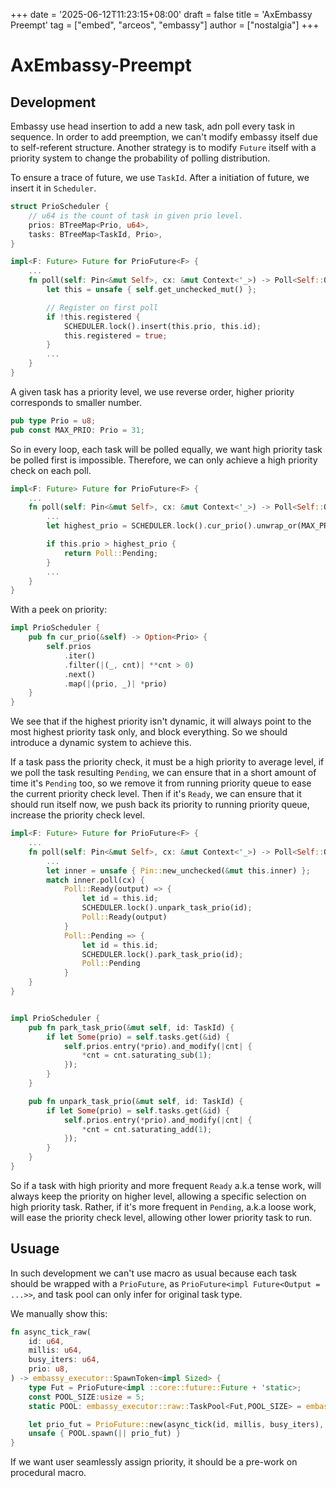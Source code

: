 +++
date = '2025-06-12T11:23:15+08:00'
draft = false
title = 'AxEmbassy Preempt'
tag = ["embed", "arceos", "embassy"]
author = ["nostalgia"]
+++

# AxEmbassy-Preempt

## Development

Embassy use head insertion to add a new task, adn poll every task in sequence. In order to add preemption, we can't modify embassy itself due to self-referent structure. Another strategy is to modify `Future` itself with a priority system to change the probability of polling distribution.

To ensure a trace of future, we use `TaskId`. After a initiation of future, we insert it in `Scheduler`.

```rust
struct PrioScheduler {
	// u64 is the count of task in given prio level.
    prios: BTreeMap<Prio, u64>,
    tasks: BTreeMap<TaskId, Prio>,
}
```

```rust
impl<F: Future> Future for PrioFuture<F> {
	...
    fn poll(self: Pin<&mut Self>, cx: &mut Context<'_>) -> Poll<Self::Output> {
        let this = unsafe { self.get_unchecked_mut() };

        // Register on first poll
        if !this.registered {
            SCHEDULER.lock().insert(this.prio, this.id);
            this.registered = true;
        }
		...
    }
}
```

A given task has a priority level, we use reverse order, higher priority corresponds to smaller number.

```rust
pub type Prio = u8;
pub const MAX_PRIO: Prio = 31;
```

So in every loop, each task will be polled equally, we want high priority task be polled first is impossible. Therefore, we can only achieve a high priority check on each poll.

```rust
impl<F: Future> Future for PrioFuture<F> {
	...
    fn poll(self: Pin<&mut Self>, cx: &mut Context<'_>) -> Poll<Self::Output> {
		...
        let highest_prio = SCHEDULER.lock().cur_prio().unwrap_or(MAX_PRIO);

        if this.prio > highest_prio {
            return Poll::Pending;
        }
		...
	}
}
```

With a peek on priority:

```rust
impl PrioScheduler {
    pub fn cur_prio(&self) -> Option<Prio> {
        self.prios
            .iter()
            .filter(|(_, cnt)| **cnt > 0)
            .next()
            .map(|(prio, _)| *prio)
    }
}
```

We see that if the highest priority isn't dynamic, it will always point to the most highest priority task only, and block everything. So we should introduce a dynamic system to achieve this.

If a task pass the priority check, it must be a high priority to average level, if we poll the task resulting `Pending`, we can ensure that in a short amount of time it's `Pending` too, so we remove it from running priority queue to ease the current priority check level. Then if it's `Ready`, we can ensure that it should run itself now, we push back its priority to running priority queue, increase the priority check level.

```rust
impl<F: Future> Future for PrioFuture<F> {
	...
    fn poll(self: Pin<&mut Self>, cx: &mut Context<'_>) -> Poll<Self::Output> {
		...
        let inner = unsafe { Pin::new_unchecked(&mut this.inner) };
        match inner.poll(cx) {
            Poll::Ready(output) => {
                let id = this.id;
                SCHEDULER.lock().unpark_task_prio(id);
                Poll::Ready(output)
            }
            Poll::Pending => {
                let id = this.id;
                SCHEDULER.lock().park_task_prio(id);
                Poll::Pending
            }
	}
}


impl PrioScheduler {
    pub fn park_task_prio(&mut self, id: TaskId) {
        if let Some(prio) = self.tasks.get(&id) {
            self.prios.entry(*prio).and_modify(|cnt| {
                *cnt = cnt.saturating_sub(1);
            });
        }
    }

    pub fn unpark_task_prio(&mut self, id: TaskId) {
        if let Some(prio) = self.tasks.get(&id) {
            self.prios.entry(*prio).and_modify(|cnt| {
                *cnt = cnt.saturating_add(1);
            });
        }
    }
}
```

So if a task with high priority and more frequent `Ready` a.k.a tense work, will always keep the priority on higher level, allowing a specific selection on high priority task. Rather, if it's more frequent in `Pending`, a.k.a loose work, will ease the priority check level, allowing other lower priority task to run.

## Usuage

In such development we can't use macro as usual because each task should be wrapped with a `PrioFuture`, as `PrioFuture<impl Future<Output = ...>>`, and task pool can only infer for original task type.

We manually show this:
```rust
fn async_tick_raw(
    id: u64,
    millis: u64,
    busy_iters: u64,
    prio: u8,
) -> embassy_executor::SpawnToken<impl Sized> {
    type Fut = PrioFuture<impl ::core::future::Future + 'static>;
    const POOL_SIZE:usize = 5;
    static POOL: embassy_executor::raw::TaskPool<Fut,POOL_SIZE> = embassy_executor::raw::TaskPool::new();

    let prio_fut = PrioFuture::new(async_tick(id, millis, busy_iters), prio);
    unsafe { POOL.spawn(|| prio_fut) }
}
```
If we want user seamlessly assign priority, it should be a pre-work on procedural macro.